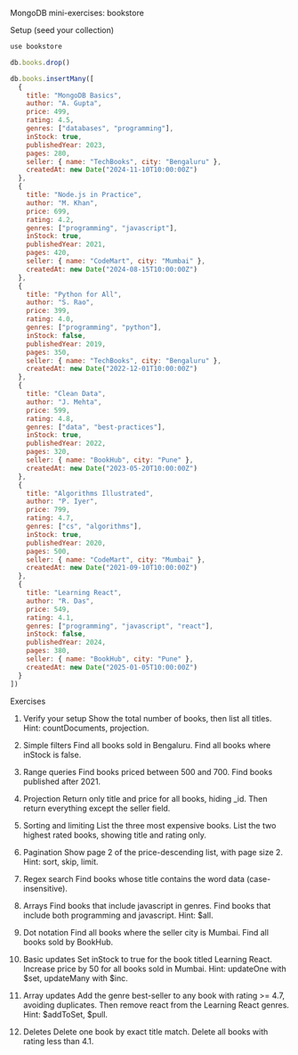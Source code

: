 MongoDB mini-exercises: bookstore

Setup (seed your collection)

```javascript
use bookstore

db.books.drop()

db.books.insertMany([
  {
    title: "MongoDB Basics",
    author: "A. Gupta",
    price: 499,
    rating: 4.5,
    genres: ["databases", "programming"],
    inStock: true,
    publishedYear: 2023,
    pages: 280,
    seller: { name: "TechBooks", city: "Bengaluru" },
    createdAt: new Date("2024-11-10T10:00:00Z")
  },
  {
    title: "Node.js in Practice",
    author: "M. Khan",
    price: 699,
    rating: 4.2,
    genres: ["programming", "javascript"],
    inStock: true,
    publishedYear: 2021,
    pages: 420,
    seller: { name: "CodeMart", city: "Mumbai" },
    createdAt: new Date("2024-08-15T10:00:00Z")
  },
  {
    title: "Python for All",
    author: "S. Rao",
    price: 399,
    rating: 4.0,
    genres: ["programming", "python"],
    inStock: false,
    publishedYear: 2019,
    pages: 350,
    seller: { name: "TechBooks", city: "Bengaluru" },
    createdAt: new Date("2022-12-01T10:00:00Z")
  },
  {
    title: "Clean Data",
    author: "J. Mehta",
    price: 599,
    rating: 4.8,
    genres: ["data", "best-practices"],
    inStock: true,
    publishedYear: 2022,
    pages: 320,
    seller: { name: "BookHub", city: "Pune" },
    createdAt: new Date("2023-05-20T10:00:00Z")
  },
  {
    title: "Algorithms Illustrated",
    author: "P. Iyer",
    price: 799,
    rating: 4.7,
    genres: ["cs", "algorithms"],
    inStock: true,
    publishedYear: 2020,
    pages: 500,
    seller: { name: "CodeMart", city: "Mumbai" },
    createdAt: new Date("2021-09-10T10:00:00Z")
  },
  {
    title: "Learning React",
    author: "R. Das",
    price: 549,
    rating: 4.1,
    genres: ["programming", "javascript", "react"],
    inStock: false,
    publishedYear: 2024,
    pages: 380,
    seller: { name: "BookHub", city: "Pune" },
    createdAt: new Date("2025-01-05T10:00:00Z")
  }
])
```

Exercises

1. Verify your setup
   Show the total number of books, then list all titles.
   Hint: countDocuments, projection.

2. Simple filters
   Find all books sold in Bengaluru.
   Find all books where inStock is false.

3. Range queries
   Find books priced between 500 and 700.
   Find books published after 2021.

4. Projection
   Return only title and price for all books, hiding \_id.
   Then return everything except the seller field.

5. Sorting and limiting
   List the three most expensive books.
   List the two highest rated books, showing title and rating only.

6. Pagination
   Show page 2 of the price-descending list, with page size 2.
   Hint: sort, skip, limit.

7. Regex search
   Find books whose title contains the word data (case-insensitive).

8. Arrays
   Find books that include javascript in genres.
   Find books that include both programming and javascript.
   Hint: \$all.

9. Dot notation
   Find all books where the seller city is Mumbai.
   Find all books sold by BookHub.

10. Basic updates
    Set inStock to true for the book titled Learning React.
    Increase price by 50 for all books sold in Mumbai.
    Hint: updateOne with \$set, updateMany with \$inc.

11. Array updates
    Add the genre best-seller to any book with rating >= 4.7, avoiding duplicates.
    Then remove react from the Learning React genres.
    Hint: \$addToSet, \$pull.

12. Deletes
    Delete one book by exact title match.
    Delete all books with rating less than 4.1.
